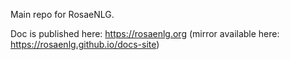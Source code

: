 Main repo for RosaeNLG.

Doc is published here: https://rosaenlg.org (mirror available here: https://rosaenlg.github.io/docs-site)

